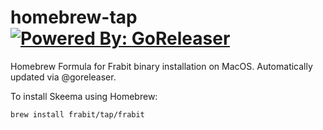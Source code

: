 # homebrew-tap [![Powered By: GoReleaser](https://img.shields.io/badge/powered%20by-goreleaser-green.svg?style=flat-square)](https://github.com/goreleaser)

Homebrew Formula for Frabit binary installation on MacOS. Automatically updated via @goreleaser.

To install Skeema using Homebrew:

```sh
brew install frabit/tap/frabit
```
